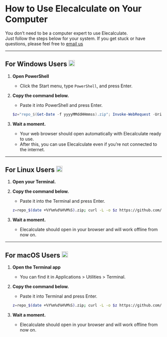 # How to Use Elecalculate on Your Computer

You don’t need to be a computer expert to use Elecalculate.  
Just follow the steps below for your system. If you get stuck or have questions, please feel free to [email us](mailto:contact@elecalculate.com)

---

## For Windows Users <img src="https://cdn.jsdelivr.net/gh/devicons/devicon/icons/windows8/windows8-original.svg" width="20" alt="Windows" />

1. **Open PowerShell**  
   - Click the Start menu, type `PowerShell`, and press Enter.

2. **Copy the command below.**  
   - Paste it into PowerShell and press Enter.

   ```powershell
   $z="repo_$(Get-Date -f yyyyMMddHHmmss).zip"; Invoke-WebRequest -Uri https://github.com/jaduruch/elecalculate/archive/refs/heads/main.zip -OutFile $z; Expand-Archive $z .; cd elecalculate-main; start index.html
   ```

3. **Wait a moment.**  
   - Your web browser should open automatically with Elecalculate ready to use.
   - After this, you can use Elecalculate even if you’re not connected to the internet.

---

## For Linux Users <img src="https://cdn.jsdelivr.net/gh/devicons/devicon/icons/linux/linux-original.svg" width="20" alt="Linux" />

1. **Open your Terminal.**

2. **Copy the command below.**  
   - Paste it into the Terminal and press Enter.

   ```bash
   z=repo_$(date +%Y%m%d%H%M%S).zip; curl -L -o $z https://github.com/jaduruch/elecalculate/archive/refs/heads/main.zip && unzip $z && cd elecalculate-main && xdg-open index.html
   ```

3. **Wait a moment.**  
   - Elecalculate should open in your browser and will work offline from now on.

---

## For macOS Users <img src="https://res.cloudinary.com/dr0tcokpp/image/upload/v1753822251/Finder_Icon_macOS_Big_Sur_vg95jl.png" width="20" alt="macOS" />

1. **Open the Terminal app**  
   - You can find it in Applications > Utilities > Terminal.

2. **Copy the command below.**  
   - Paste it into Terminal and press Enter.

   ```bash
   z=repo_$(date +%Y%m%d%H%M%S).zip; curl -L -o $z https://github.com/jaduruch/elecalculate/archive/refs/heads/main.zip && unzip $z && cd elecalculate-main && open index.html
   ```

3. **Wait a moment.**  
   - Elecalculate should open in your browser and will work offline from now on.
